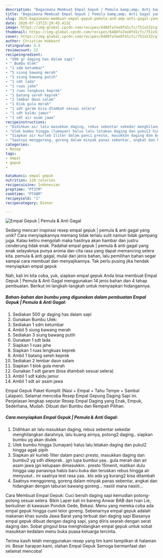 ```yaml
---
description: "Bagaimana Membuat Empal Gepuk | Pemula &amp;amp; Anti Gagal yang Sempurna"
title: "Bagaimana Membuat Empal Gepuk | Pemula &amp;amp; Anti Gagal yang Sempurna"
slug: 3625-bagaimana-membuat-empal-gepuk-pemula-and-amp-anti-gagal-yang-sempurna
date: 2020-07-13T23:29:45.413Z
image: https://img-global.cpcdn.com/recipes/6488fa7ee8fd1cfc/751x532cq70/empal-gepuk-pemula-anti-gagal-foto-resep-utama.jpg
thumbnail: https://img-global.cpcdn.com/recipes/6488fa7ee8fd1cfc/751x532cq70/empal-gepuk-pemula-anti-gagal-foto-resep-utama.jpg
cover: https://img-global.cpcdn.com/recipes/6488fa7ee8fd1cfc/751x532cq70/empal-gepuk-pemula-anti-gagal-foto-resep-utama.jpg
author: Christian Hubbard
ratingvalue: 4.5
reviewcount: 12
recipeingredient:
- "500 gr daging has dalam sapi"
- " Bumbu Ulek"
- "1 sdm ketumbar"
- "5 siung bawang merah"
- "3 siung bawang putih"
- "1 sdt lada"
- "1 ruas jahe"
- "1 ruas lengkuas keprek"
- "1 batang sereh keprek"
- "2 lembar daun salam"
- "1 blok gula merah"
- "1 sdt garam bisa dtambah sesuai selera"
- "1 sdt kaldu jamur"
- "1 sdt air asam jawa"
recipeinstructions:
- "Didihkan air lalu masukkan daging, rebus sebentar sekedar menghilangkan darahnya, lalu buang airnya, potong2 daging.. siapkan bumbu yg akan diulek"
- "Ulek bumbu hingga (lumayan) halus lalu letakan daging dan pukul2 hingga agak pipih"
- "Siapkan air kurleb 1liter dalam panci presto, masukkan daging dan bumbu2 yg sdh dikeprak.. jgn lupa bumbui yaa.. gula merah dan air asam jawa jgn kelupaan dimasukkin.. presto 15menit, matikan dulu hingga uap panasnya habis baru buka dan teruskan rebus hingga air menyusut.. ini saatnya test rasa yaa.. klo ada yg kurang2 bisa ditambah"
- "Saatnya menggoreng, goreng dalam minyak panas sebentar, angkat dan hidangkan dengan taburan bawang goreng... nasiiii mana nasiiii..."
categories:
- Resep
tags:
- empal
- gepuk
- 

katakunci: empal gepuk  
nutrition: 120 calories
recipecuisine: Indonesian
preptime: "PT37M"
cooktime: "PT48M"
recipeyield: "1"
recipecategory: Dinner

---
```



![Empal Gepuk | Pemula &amp; Anti Gagal](https://img-global.cpcdn.com/recipes/6488fa7ee8fd1cfc/751x532cq70/empal-gepuk-pemula-anti-gagal-foto-resep-utama.jpg)

Sedang mencari inspirasi resep empal gepuk | pemula &amp; anti gagal yang unik? Cara menyiapkannya memang tidak terlalu sulit namun tidak gampang juga. Kalau keliru mengolah maka hasilnya akan hambar dan justru cenderung tidak enak. Padahal empal gepuk | pemula &amp; anti gagal yang enak selayaknya punya aroma dan cita rasa yang dapat memancing selera kita.
 pemula &amp; anti gagal, mulai dari jenis bahan, lalu pemilihan bahan segar sampai cara membuat dan menyajikannya. Tak perlu pusing jika hendak menyiapkan empal gepuk 

Nah, kali ini kita coba, yuk, siapkan empal gepuk  Anda bisa membuat Empal Gepuk | Pemula &amp; Anti Gagal menggunakan 14 jenis bahan dan 4 tahap pembuatan. Berikut ini langkah-langkah untuk menyiapkan hidangannya.

<!--inarticleads1-->

##### Bahan-bahan dan bumbu yang digunakan dalam pembuatan Empal Gepuk | Pemula &amp; Anti Gagal:

1. Sediakan 500 gr daging has dalam sapi
1. Gunakan  Bumbu Ulek:
1. Sediakan 1 sdm ketumbar
1. Ambil 5 siung bawang merah
1. Sediakan 3 siung bawang putih
1. Gunakan 1 sdt lada
1. Siapkan 1 ruas jahe
1. Siapkan 1 ruas lengkuas keprek
1. Ambil 1 batang sereh keprek
1. Sediakan 2 lembar daun salam
1. Siapkan 1 blok gula merah
1. Gunakan 1 sdt garam (bisa dtambah sesuai selera)
1. Ambil 1 sdt kaldu jamur
1. Ambil 1 sdt air asam jawa


Empal Gepuk Paket Komplit (Nasi + Empal + Tahu Tempe + Sambal Lalapan). Selamat mencoba Resep Empal Gepung Daging Sapi ini. Penjelasan lengkap seputar Resep Empal Daging yang Enak, Empuk, Sederhana, Mudah. Dibuat dari Bumbu dan Rempah Pilihan. 

<!--inarticleads2-->

##### Cara menyiapkan Empal Gepuk | Pemula &amp; Anti Gagal:

1. Didihkan air lalu masukkan daging, rebus sebentar sekedar menghilangkan darahnya, lalu buang airnya, potong2 daging.. siapkan bumbu yg akan diulek
1. Ulek bumbu hingga (lumayan) halus lalu letakan daging dan pukul2 hingga agak pipih
1. Siapkan air kurleb 1liter dalam panci presto, masukkan daging dan bumbu2 yg sdh dikeprak.. jgn lupa bumbui yaa.. gula merah dan air asam jawa jgn kelupaan dimasukkin.. presto 15menit, matikan dulu hingga uap panasnya habis baru buka dan teruskan rebus hingga air menyusut.. ini saatnya test rasa yaa.. klo ada yg kurang2 bisa ditambah
1. Saatnya menggoreng, goreng dalam minyak panas sebentar, angkat dan hidangkan dengan taburan bawang goreng... nasiiii mana nasiiii...


Cara Membuat Empal Gepuk: Cuci bersih daging sapi kemudian potong-potong sesuai selera. Bikin Laper kali ini bareng Anwar BAB dan Ivan Lie, berkuliner di kawasan Pondok Gede, Bekasi. Menu yang mereka coba ada empal gepuk hingga cumi telor goreng. Sebenarnya empal gepuk adalah makanan khas sunda Jawa Barat yang terbuat dari daging sapi Biasanya empal gepuk dibuat dengan daging sapi, yang diiris searah dengan serat daging dan. Sobat gingsul bisa menghidangkan empal gepuk untuk sobat masukkan kedalam menu buka puasa keluarga tercinta. 

Terima kasih telah menggunakan resep yang tim kami tampilkan di halaman ini. Besar harapan kami, olahan Empal Gepuk  Semoga bermanfaat dan selamat mencoba!

